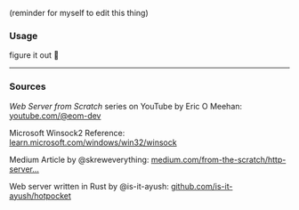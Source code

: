 (reminder for myself to edit this thing)

### Usage
figure it out 🗿

<hr>

### Sources
_Web Server from Scratch_ series on YouTube by Eric O Meehan: [youtube.com/@eom-dev](https://www.youtube.com/@eom-dev/videos)

Microsoft Winsock2 Reference: [learn.microsoft.com/windows/win32/winsock](https://learn.microsoft.com/en-us/windows/win32/winsock/winsock-reference) 

Medium Article by @skreweverything: [medium.com/from-the-scratch/http-server...](https://medium.com/from-the-scratch/http-server-what-do-you-need-to-know-to-build-a-simple-http-server-from-scratch-d1ef8945e4fa)

Web server written in Rust by @is-it-ayush: [github.com/is-it-ayush/hotpocket](https://github.com/is-it-ayush/hotpocket)
